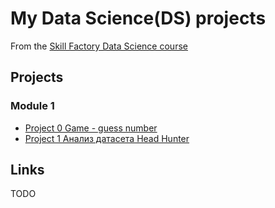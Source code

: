 # My Data Science(DS) projects

From the [Skill Factory Data Science course](https://skillfactory.ru/data-scientist-pro)

## Projects

### Module 1

* [Project 0 Game - guess number](https://github.com/kbudakovskiy/skillfactory/tree/main/module_1/guess-number)
* [Project 1 Анализ датасета Head Hunter](https://github.com/kbudakovskiy/skillfactory/tree/main/module_1/guess-number)

## Links

TODO
